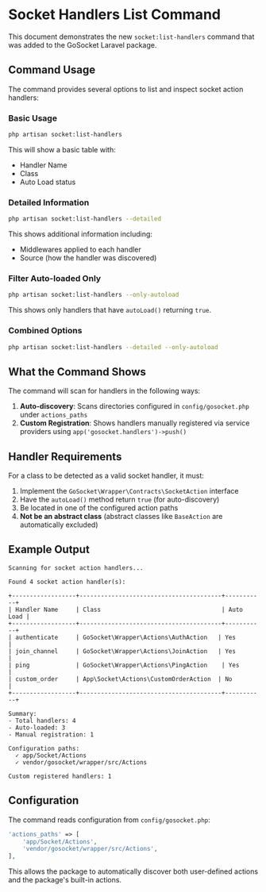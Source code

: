 # Socket Handlers List Command

This document demonstrates the new `socket:list-handlers` command that was added to the GoSocket Laravel package.

## Command Usage

The command provides several options to list and inspect socket action handlers:

### Basic Usage

```bash
php artisan socket:list-handlers
```

This will show a basic table with:
- Handler Name
- Class
- Auto Load status

### Detailed Information

```bash
php artisan socket:list-handlers --detailed
```

This shows additional information including:
- Middlewares applied to each handler
- Source (how the handler was discovered)

### Filter Auto-loaded Only

```bash
php artisan socket:list-handlers --only-autoload
```

This shows only handlers that have `autoLoad()` returning `true`.

### Combined Options

```bash
php artisan socket:list-handlers --detailed --only-autoload
```

## What the Command Shows

The command will scan for handlers in the following ways:

1. **Auto-discovery**: Scans directories configured in `config/gosocket.php` under `actions_paths`
2. **Custom Registration**: Shows handlers manually registered via service providers using `app('gosocket.handlers')->push()`

## Handler Requirements

For a class to be detected as a valid socket handler, it must:

1. Implement the `GoSocket\Wrapper\Contracts\SocketAction` interface
2. Have the `autoLoad()` method return `true` (for auto-discovery)
3. Be located in one of the configured action paths
4. **Not be an abstract class** (abstract classes like `BaseAction` are automatically excluded)

## Example Output

```
Scanning for socket action handlers...

Found 4 socket action handler(s):

+------------------+----------------------------------------+-----------+
| Handler Name     | Class                                  | Auto Load |
+------------------+----------------------------------------+-----------+
| authenticate     | GoSocket\Wrapper\Actions\AuthAction   | Yes       |
| join_channel     | GoSocket\Wrapper\Actions\JoinAction   | Yes       |
| ping             | GoSocket\Wrapper\Actions\PingAction    | Yes       |
| custom_order     | App\Socket\Actions\CustomOrderAction  | No        |
+------------------+----------------------------------------+-----------+

Summary:
- Total handlers: 4
- Auto-loaded: 3
- Manual registration: 1

Configuration paths:
  ✓ app/Socket/Actions
  ✓ vendor/gosocket/wrapper/src/Actions

Custom registered handlers: 1
```

## Configuration

The command reads configuration from `config/gosocket.php`:

```php
'actions_paths' => [
    'app/Socket/Actions',
    'vendor/gosocket/wrapper/src/Actions',
],
```

This allows the package to automatically discover both user-defined actions and the package's built-in actions.
